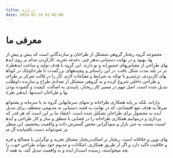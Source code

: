 ```yaml
---
title: درباره
date: 2018-02-14 01:45:00
---
```

# معرفی ما

مجموعه گروه ریختار گروهی متشکل از طراحان و سازندگانی است که بیش و پیش از هر چیز، دغدغه تجربه، کارکردن مدام بر روی ایده‎ها، بهبود و در نهایت دستیابی به طرح‎های جسورانه و نو دارند. این گروه با هدف تولید و ساخت ایده‎های طراحی از مقیاس کوچک در کوتاه‎مدت تا طرح‎های بزرگ‎تر و پیچیده‎تر در بلند مدت شکل یافت. در این راستا و با توجّه به شرایط و مقدّمات لازم، کار را در قالب تمرکز بر طراحی‎های کاربردی، تزئینی و طراحی داخلی شروع کرده و به گروهی متشکل از تعدادی طراح و سازنده داوطلب تبدیل شده است. اصل مهم در مسیر کار ریختار، پایبندی به اصالت، کیفیت و گشوده بودن بر طرح‎ها، ایده‎ها و طراحان است.

این گروه نه با سرمایه و پشتوانه‎های سرمایه‎دارانه، بلکه بر پایه همکاری طراحانه و نه صرفاً به هدف نفع اقتصادی، که در نهایت به قصد دستیابی به مدیومی منعطف برای تبدیل ایده به محصول برای طراحان تشکیل شده است. اعتقاد ما بر این است که هر قدر که بتوانیم همکاری طراحانه را در فضایی با منطق و ساز و کار طراحی و ایده‎پردازی و در امنیت نسبت به جبر بازار و سودگرایی محض گسترش داده و واقعیت ببخشیم، این منظر ایده آل می‎تواند دست یافتنی‎تر شود.

ریختار مشتاق تجربه و نوگرایی با مصالح و فرم‎های نوین و خلاقانه است. ریختار بر اصالت و خلاقیت تأکید دارد و اگر از طریق همکاری، امکانات و مدیومِ خود بتواند طراحیِ خوب را از ایده و به واقعیت تبدیل کند، به همه آن‎چه میخواسته، رسیده است.
